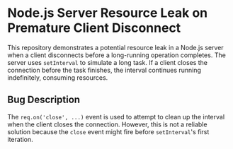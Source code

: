 # Node.js Server Resource Leak on Premature Client Disconnect

This repository demonstrates a potential resource leak in a Node.js server when a client disconnects before a long-running operation completes.  The server uses `setInterval` to simulate a long task.  If a client closes the connection before the task finishes, the interval continues running indefinitely, consuming resources.

## Bug Description
The `req.on('close', ...)` event is used to attempt to clean up the interval when the client closes the connection. However, this is not a reliable solution because the `close` event might fire before `setInterval`'s first iteration.